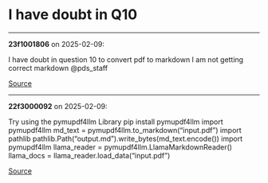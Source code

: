 # I have doubt in Q10


---

**23f1001806** on 2025-02-09:

I have doubt in question 10 to convert pdf to markdown
I am not getting correct markdown
@pds_staff

[Source](https://discourse.onlinedegree.iitm.ac.in/t/i-have-doubt-in-q10/166647/1)

---

**22f3000092** on 2025-02-09:

Try using the pymupdf4llm Library
pip install pymupdf4llm
import pymupdf4llm
md_text = pymupdf4llm.to_markdown(“input.pdf”)
import pathlib
pathlib.Path(“output.md”).write_bytes(md_text.encode())
import pymupdf4llm
llama_reader = pymupdf4llm.LlamaMarkdownReader()
llama_docs = llama_reader.load_data(“input.pdf”)

[Source](https://discourse.onlinedegree.iitm.ac.in/t/i-have-doubt-in-q10/166647/2)